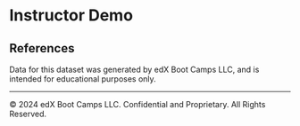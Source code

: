 # Instructor Demo

## References

Data for this dataset was generated by edX Boot Camps LLC, and is intended for educational purposes only.

---

© 2024 edX Boot Camps LLC. Confidential and Proprietary. All Rights Reserved.